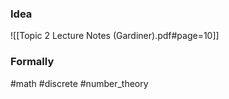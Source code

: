 ### Idea
![[Topic 2 Lecture Notes (Gardiner).pdf#page=10]]

### Formally

#math #discrete #number_theory  



